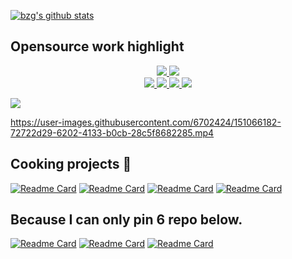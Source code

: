 [![bzg's github stats](https://github-readme-stats.vercel.app/api?username=garronej&title_color=fff&icon_color=8B959E&text_color=9f9f9f&bg_color=0E1217)](https://github.com/bzg/github-readme-stats)  

## Opensource work highlight

<p align="center">
    <a href="https://evt.land">
        <img src="https://user-images.githubusercontent.com/6702424/117706369-7f794c80-b1cd-11eb-80bd-cada11c0e46b.png">
    </a>
    <a href="https://denoify.land">
        <img src="https://user-images.githubusercontent.com/6702424/117706365-7ee0b600-b1cd-11eb-9beb-e59c2f314dbf.png"> 
    </a>
    <br>
    <a href="https://www.tsafe.dev">
        <img src="https://user-images.githubusercontent.com/6702424/117706378-81431000-b1cd-11eb-8313-965a2cb76c72.png"> 
    </a>
    <a href="https://github.com/inseefrlab/keycloakify">
        <img src="https://user-images.githubusercontent.com/6702424/117706372-8011e300-b1cd-11eb-9c20-5cb1d791aa65.png"> 
    </a>
    <a href="https://www.tss-react.dev">
        <img src="https://user-images.githubusercontent.com/6702424/151068749-24f1ba52-cc39-48cb-ba79-e31f2295491a.png"> 
    </a>
    <a href="https://github.com/garronej/redux-clean-architecture">
        <img src="https://user-images.githubusercontent.com/6702424/151066834-1e23334f-a129-45ba-bbc0-d8cbb96631b4.png"> 
    </a>
</p>

![](https://komarev.com/ghpvc/?username=garronej)

https://user-images.githubusercontent.com/6702424/151066182-72722d29-6202-4133-b0cb-28c5f8682285.mp4

## Cooking projects 🍳

[![Readme Card](https://github-readme-stats.vercel.app/api/pin/?username=InseeFrLab&repo=onyxia-web&show_owner=true&title_color=58a6ff&icon_color=8B959E&text_color=9f9f9f&bg_color=0E1217)](https://github.com/InseeFrLab/onyxia-web)
[![Readme Card](https://github-readme-stats.vercel.app/api/pin/?username=garronej&repo=powerhooks&&title_color=58a6ff&icon_color=8B959E&text_color=9f9f9f&bg_color=0E1217)](https://github.com/garronej/powerhooks)
[![Readme Card](https://github-readme-stats.vercel.app/api/pin/?username=InseeFrLab&repo=onyxia-ui&show_owner=true&&title_color=58a6ff&icon_color=8B959E&text_color=9f9f9f&bg_color=0E1217)](https://github.com/InseeFrLab/onyxia-ui)
[![Readme Card](https://github-readme-stats.vercel.app/api/pin/?username=thieryw&repo=gitlanding&show_owner=true&title_color=58a6ff&icon_color=8B959E&text_color=9f9f9f&bg_color=0E1217)](https://github.com/thieryw/gitlanding)


## Because I can only pin 6 repo below.

[![Readme Card](https://github-readme-stats.vercel.app/api/pin/?username=etalab&repo=cra-envs&show_owner=true&title_color=58a6ff&icon_color=8B959E&text_color=9f9f9f&bg_color=0E1217)](https://github.com/etalab/cra-envs)
[![Readme Card](https://github-readme-stats.vercel.app/api/pin/?username=garronej&repo=redux-clean-archi-toolkit&show_owner=false&title_color=58a6ff&icon_color=8B959E&text_color=9f9f9f&bg_color=0E1217)](https://github.com/garronej/redux-clean-archi-toolkit)
[![Readme Card](https://github-readme-stats.vercel.app/api/pin/?username=garronej&repo=run_exclusive&title_color=58a6ff&icon_color=8B959E&text_color=9f9f9f&bg_color=0E1217)](https://github.com/garronej/run_exclusive)
